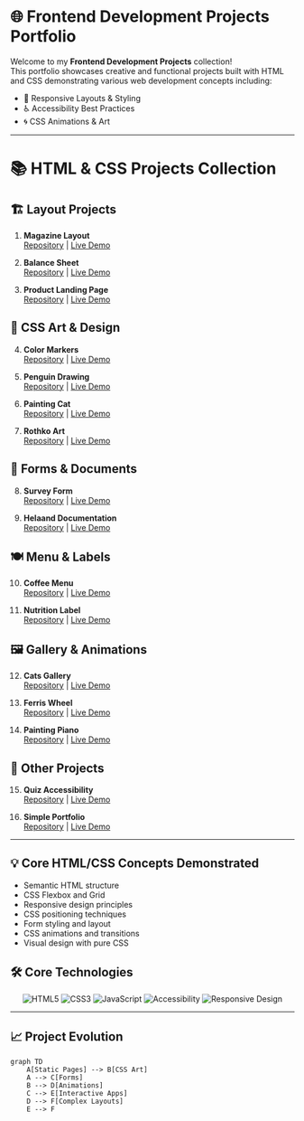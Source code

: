 # 🌐 Frontend Development Projects Portfolio

Welcome to my **Frontend Development Projects** collection!  
This portfolio showcases creative and functional projects built with HTML and CSS demonstrating various web development concepts including:

- 🎨 Responsive Layouts & Styling
- ♿ Accessibility Best Practices
- 🌀 CSS Animations & Art

---
# 📚 HTML & CSS Projects Collection

## 🏗️ Layout Projects
1. **Magazine Layout**  
   [Repository](https://lnkd.in/e36aXtRU) | [Live Demo](https://lnkd.in/eKUyn8dE)

2. **Balance Sheet**  
   [Repository](https://lnkd.in/eSVY7SqH) | [Live Demo](https://lnkd.in/enPUQ8d3)

3. **Product Landing Page**  
   [Repository](https://lnkd.in/ev-M_R5M) | [Live Demo](https://lnkd.in/eb9BfXXX)

## 🎨 CSS Art & Design
4. **Color Markers**  
   [Repository](https://lnkd.in/e8dr6gRq) | [Live Demo](https://lnkd.in/ejbuaJJu)

5. **Penguin Drawing**  
   [Repository](https://lnkd.in/et-BmkiQ) | [Live Demo](https://lnkd.in/eatrxCqy)

6. **Painting Cat**  
   [Repository](https://lnkd.in/escSQ_DX) | [Live Demo](https://lnkd.in/eWTj45MQ)

7. **Rothko Art**  
   [Repository](https://lnkd.in/e9i9eK6C) | [Live Demo](https://lnkd.in/ep2Vze-i)

## 📝 Forms & Documents
8. **Survey Form**  
   [Repository](https://lnkd.in/ewEWxQ3E) | [Live Demo](https://lnkd.in/ee5yx3aQ)

9. **Helaand Documentation**  
   [Repository](https://lnkd.in/eyB5kuzG) | [Live Demo](https://lnkd.in/e_kzv95S)

## 🍽️ Menu & Labels
10. **Coffee Menu**  
    [Repository](https://lnkd.in/e7Ybszes) | [Live Demo](https://lnkd.in/e8WFMQ5G)

11. **Nutrition Label**  
    [Repository](https://lnkd.in/ekYzrP5M) | [Live Demo](https://lnkd.in/edTF5zZm)

## 🖼️ Gallery & Animations
12. **Cats Gallery**  
    [Repository](https://lnkd.in/e-TWp9Yx) | [Live Demo](https://lnkd.in/ewaJ2utJ)

13. **Ferris Wheel**  
    [Repository](https://lnkd.in/e-aVfNFn) | [Live Demo](https://lnkd.in/eM-Q6JY4)

14. **Painting Piano**  
    [Repository](https://lnkd.in/e-sZWDiw) | [Live Demo](https://lnkd.in/eGdgdPTG)

## 🧩 Other Projects
15. **Quiz Accessibility**  
    [Repository](https://lnkd.in/e7T3PxAs) | [Live Demo](https://lnkd.in/ef4a4BZV)

16. **Simple Portfolio**  
    [Repository](https://lnkd.in/eS8bb29N) | [Live Demo](https://lnkd.in/e9c7wmCb)

---

## 💡 Core HTML/CSS Concepts Demonstrated
- Semantic HTML structure
- CSS Flexbox and Grid
- Responsive design principles
- CSS positioning techniques
- Form styling and layout
- CSS animations and transitions
- Visual design with pure CSS

## 🛠️ Core Technologies

<div align="center">
  
![HTML5](https://img.shields.io/badge/HTML5-E34F26?style=for-the-badge&logo=html5&logoColor=white)
![CSS3](https://img.shields.io/badge/CSS3-1572B6?style=for-the-badge&logo=css3&logoColor=white)
![JavaScript](https://img.shields.io/badge/JavaScript-F7DF1E?style=for-the-badge&logo=javascript&logoColor=black)
![Accessibility](https://img.shields.io/badge/Accessibility-000000?style=for-the-badge&logo=accessibility&logoColor=white)
![Responsive Design](https://img.shields.io/badge/Responsive-Design-4285F4?style=for-the-badge)

</div>

---

## 📈 Project Evolution

```mermaid
graph TD
    A[Static Pages] --> B[CSS Art]
    A --> C[Forms]
    B --> D[Animations]
    C --> E[Interactive Apps]
    D --> F[Complex Layouts]
    E --> F
